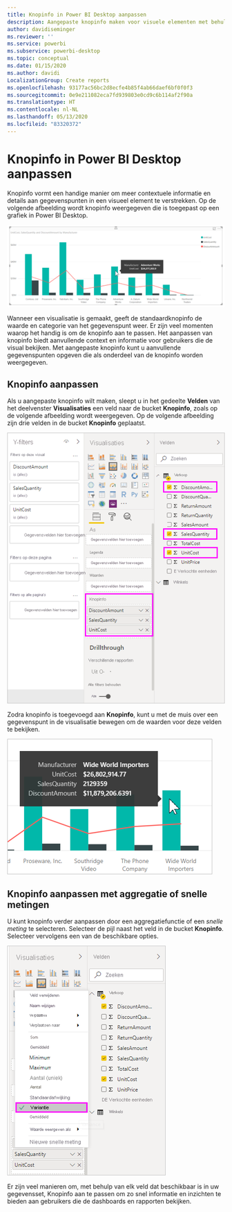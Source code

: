 ```yaml
---
title: Knopinfo in Power BI Desktop aanpassen
description: Aangepaste knopinfo maken voor visuele elementen met behulp van slepen en neerzetten
author: davidiseminger
ms.reviewer: ''
ms.service: powerbi
ms.subservice: powerbi-desktop
ms.topic: conceptual
ms.date: 01/15/2020
ms.author: davidi
LocalizationGroup: Create reports
ms.openlocfilehash: 93177ac56bc2d8ecfe4b85f4ab66daef6bf0f0f3
ms.sourcegitcommit: 0e9e211082eca7fd939803e0cd9c6b114af2f90a
ms.translationtype: HT
ms.contentlocale: nl-NL
ms.lasthandoff: 05/13/2020
ms.locfileid: "83320372"
---
```

# <a name="customize-tooltips-in-power-bi-desktop"></a>Knopinfo in Power BI Desktop aanpassen

Knopinfo vormt een handige manier om meer contextuele informatie en details aan gegevenspunten in een visueel element te verstrekken. Op de volgende afbeelding wordt knopinfo weergegeven die is toegepast op een grafiek in Power BI Desktop.

![Standaard knopinfo](media/desktop-custom-tooltips/custom-tooltips-1.png)

Wanneer een visualisatie is gemaakt, geeft de standaardknopinfo de waarde en categorie van het gegevenspunt weer. Er zijn veel momenten waarop het handig is om de knopinfo aan te passen. Het aanpassen van knopinfo biedt aanvullende context en informatie voor gebruikers die de visual bekijken. Met aangepaste knopinfo kunt u aanvullende gegevenspunten opgeven die als onderdeel van de knopinfo worden weergegeven.

## <a name="how-to-customize-tooltips"></a>Knopinfo aanpassen

Als u aangepaste knopinfo wilt maken, sleept u in het gedeelte **Velden** van het deelvenster **Visualisaties** een veld naar de bucket **Knopinfo**, zoals op de volgende afbeelding wordt weergegeven. Op de volgende afbeelding zijn drie velden in de bucket **Knopinfo** geplaatst.

![Knopinfovelden toevoegen](media/desktop-custom-tooltips/custom-tooltips-2.png)

Zodra knopinfo is toegevoegd aan **Knopinfo**, kunt u met de muis over een gegevenspunt in de visualisatie bewegen om de waarden voor deze velden te bekijken.

![Aangepaste knopinfo](media/desktop-custom-tooltips/custom-tooltips-3.png)

## <a name="customizing-tooltips-with-aggregation-or-quick-measures"></a>Knopinfo aanpassen met aggregatie of snelle metingen

U kunt knopinfo verder aanpassen door een aggregatiefunctie of een *snelle meting* te selecteren. Selecteer de pijl naast het veld in de bucket **Knopinfo**. Selecteer vervolgens een van de beschikbare opties.

![Knopinfo met snelle meting](media/desktop-custom-tooltips/custom-tooltips-4.png)

Er zijn veel manieren om, met behulp van elk veld dat beschikbaar is in uw gegevensset, Knopinfo aan te passen om zo snel informatie en inzichten te bieden aan gebruikers die de dashboards en rapporten bekijken.
